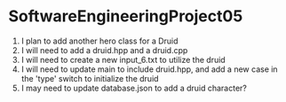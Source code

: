 # SoftwareEngineeringProject05
1) I plan to add another hero class for a Druid
2) I will need to add a druid.hpp and a druid.cpp
3) I will need to create a new input_6.txt to utilize the druid
4) I will need to update main to include druid.hpp, and add a new case  in the 'type' switch to initialize the druid
5) I may need to update database.json to add a druid character?
